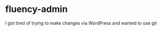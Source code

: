 fluency-admin
=============

I got tired of trying to make changes via WordPress and wanted to use git